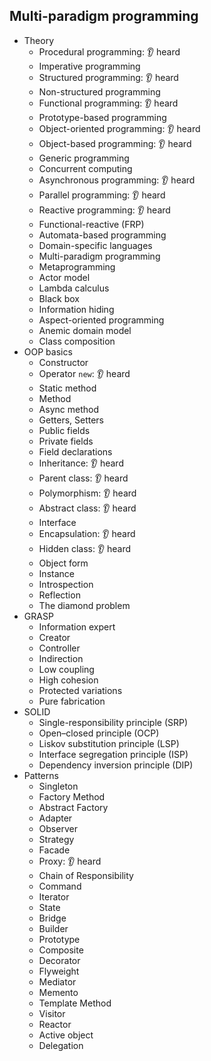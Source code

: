 ## Multi-paradigm programming

- Theory
    - Procedural programming: 👂 heard
    - Imperative programming
    - Structured programming: 👂 heard
    - Non-structured programming
    - Functional programming: 👂 heard
    - Prototype-based programming
    - Object-oriented programming: 👂 heard
    - Object-based programming: 👂 heard
    - Generic programming
    - Concurrent computing
    - Asynchronous programming: 👂 heard
    - Parallel programming: 👂 heard
    - Reactive programming: 👂 heard
    - Functional-reactive (FRP)
    - Automata-based programming
    - Domain-specific languages
    - Multi-paradigm programming
    - Metaprogramming
    - Actor model
    - Lambda calculus
    - Black box
    - Information hiding
    - Aspect-oriented programming
    - Anemic domain model
    - Class composition
- OOP basics
    - Constructor
    - Operator `new`: 👂 heard
    - Static method
    - Method
    - Async method
    - Getters, Setters
    - Public fields
    - Private fields
    - Field declarations
    - Inheritance: 👂 heard
    - Parent class: 👂 heard
    - Polymorphism: 👂 heard
    - Abstract class: 👂 heard
    - Interface
    - Encapsulation: 👂 heard
    - Hidden class: 👂 heard
    - Object form
    - Instance
    - Introspection
    - Reflection
    - The diamond problem
- GRASP
    - Information expert
    - Creator
    - Controller
    - Indirection
    - Low coupling
    - High cohesion
    - Protected variations
    - Pure fabrication
- SOLID
    - Single-responsibility principle (SRP)
    - Open–closed principle (OCP)
    - Liskov substitution principle (LSP)
    - Interface segregation principle (ISP)
    - Dependency inversion principle (DIP)
- Patterns
    - Singleton
    - Factory Method
    - Abstract Factory
    - Adapter
    - Observer
    - Strategy
    - Facade
    - Proxy: 👂 heard
    - Chain of Responsibility
    - Command
    - Iterator
    - State
    - Bridge
    - Builder
    - Prototype
    - Composite
    - Decorator
    - Flyweight
    - Mediator
    - Memento
    - Template Method
    - Visitor
    - Reactor
    - Active object
    - Delegation
